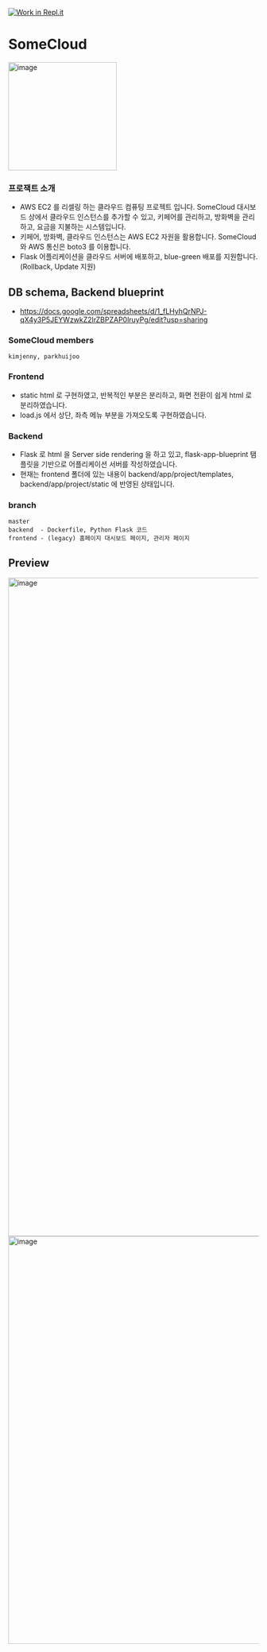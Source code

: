 [![Work in Repl.it](https://classroom.github.com/assets/work-in-replit-14baed9a392b3a25080506f3b7b6d57f295ec2978f6f33ec97e36a161684cbe9.svg)](https://classroom.github.com/online_ide?assignment_repo_id=350588&assignment_repo_type=GroupAssignmentRepo)
# SomeCloud
<img width="218" alt="image" src="https://user-images.githubusercontent.com/3627483/119249954-c6a50b80-bbd7-11eb-8034-88d795425312.png">

### 프로잭트 소개

- AWS EC2 를 리셀링 하는 클라우드 컴퓨팅 프로젝트 입니다. SomeCloud 대시보드 상에서 클라우드 인스턴스를 추가할 수 있고, 키페어를 관리하고, 방화벽을 관리하고, 요금을 지불하는 시스템입니다.
- 키페어, 방화벽, 클라우드 인스턴스는 AWS EC2 자원을 활용합니다. SomeCloud 와 AWS 통신은 boto3 를 이용합니다.
- Flask 어플리케이션을 클라우드 서버에 배포하고, blue-green 배포를 지원합니다. (Rollback, Update 지원)

## DB schema, Backend blueprint
- https://docs.google.com/spreadsheets/d/1_fLHyhQrNPJ-qX4y3P5JEYWzwkZ2lrZBPZAP0lruyPg/edit?usp=sharing

### SomeCloud members

```
kimjenny, parkhuijoo
```

### Frontend
- static html 로 구현하였고, 반복적인 부분은 분리하고, 화면 전환이 쉽게 html 로 분리하였습니다.
- load.js 에서 상단, 좌측 메뉴 부분을 가져오도록 구현하였습니다.


### Backend
- Flask 로 html 을 Server side rendering 을 하고 있고, flask-app-blueprint 탬플릿을 기반으로 어플리케이션 서버를 작성하였습니다.
- 현재는 frontend 폴더에 있는 내용이 backend/app/project/templates, backend/app/project/static 에 반영된 상태입니다.

### branch
 
```
master
backend  - Dockerfile, Python Flask 코드
frontend - (legacy) 홈페이지 대시보드 페이지, 관리자 페이지
``` 

## Preview


<img width="1326" alt="image" src="https://user-images.githubusercontent.com/3627483/119249964-d1f83700-bbd7-11eb-8065-a085eb622b3c.png">

<img width="821" alt="image" src="https://user-images.githubusercontent.com/3627483/119249997-023fd580-bbd8-11eb-88b2-25ffdb11debd.png">
